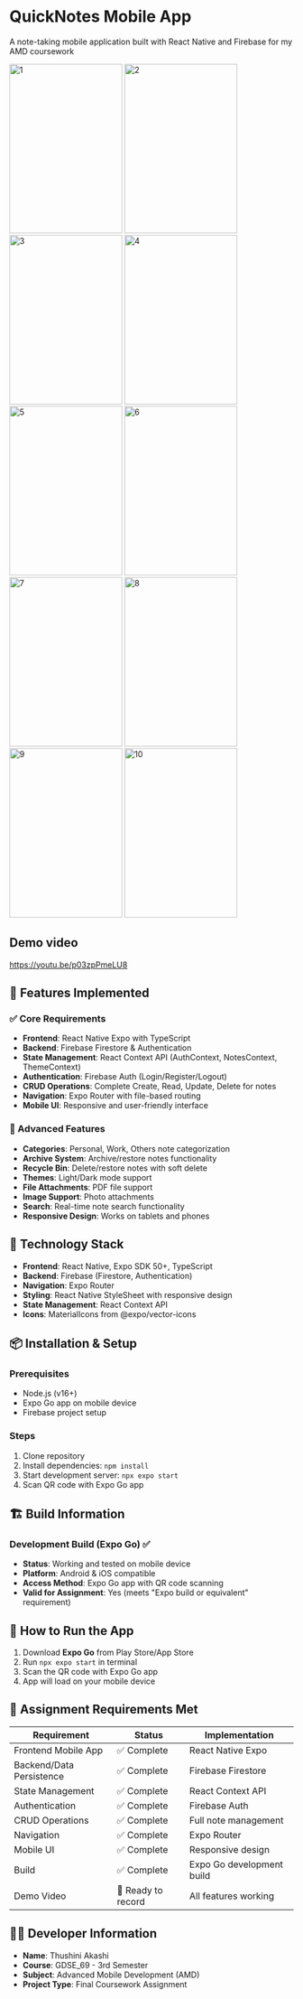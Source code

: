 # QuickNotes Mobile App

A note-taking mobile application built with React Native and Firebase for my AMD coursework 

<img src="https://github.com/user-attachments/assets/80d43691-537a-40fd-a5c3-5f50d06a441c" alt="1" width="200" height="300">
<img src="https://github.com/user-attachments/assets/77d5ce0d-eb8e-4845-8af7-dda827890f77" alt="2" width="200" height="300">
<img src="https://github.com/user-attachments/assets/76bda7de-ebc2-4174-b41a-b74cea60b1bb" alt="3" width="200" height="300">
<img src="https://github.com/user-attachments/assets/f887cfd4-fc7d-458c-a43f-019c52a31471" alt="4" width="200" height="300">
<img src="https://github.com/user-attachments/assets/22bac851-952e-4bb9-8ea3-d169ecac623b" alt="5" width="200" height="300">
<img src="https://github.com/user-attachments/assets/88c82e99-6628-40c1-ad1d-68b3f2364aa6" alt="6" width="200" height="300">
<img src="https://github.com/user-attachments/assets/0480d408-280f-4780-9b14-cb237f7c569f" alt="7" width="200" height="300">
<img src="https://github.com/user-attachments/assets/27dc515e-ce13-4849-8779-03438358807c" alt="8" width="200" height="300">
<img src="https://github.com/user-attachments/assets/eb47937c-c2d6-4b23-bf14-0d45a64518a8" alt="9" width="200" height="300">
<img src="https://github.com/user-attachments/assets/8315eca3-f327-4fb0-866b-9ee4f9d28598" alt="10" width="200" height="300">



## Demo video 

 https://youtu.be/p03zpPmeLU8
 
## 🚀 Features Implemented

### ✅ Core Requirements
- **Frontend**: React Native Expo with TypeScript
- **Backend**: Firebase Firestore & Authentication
- **State Management**: React Context API (AuthContext, NotesContext, ThemeContext)
- **Authentication**: Firebase Auth (Login/Register/Logout)
- **CRUD Operations**: Complete Create, Read, Update, Delete for notes
- **Navigation**: Expo Router with file-based routing
- **Mobile UI**: Responsive and user-friendly interface

### 📱 Advanced Features
- **Categories**: Personal, Work, Others note categorization
- **Archive System**: Archive/restore notes functionality
- **Recycle Bin**: Delete/restore notes with soft delete
- **Themes**: Light/Dark mode support
- **File Attachments**: PDF file support
- **Image Support**: Photo attachments
- **Search**: Real-time note search functionality
- **Responsive Design**: Works on tablets and phones

## 🔧 Technology Stack
- **Frontend**: React Native, Expo SDK 50+, TypeScript
- **Backend**: Firebase (Firestore, Authentication)
- **Navigation**: Expo Router
- **Styling**: React Native StyleSheet with responsive design
- **State Management**: React Context API
- **Icons**: MaterialIcons from @expo/vector-icons

## 📦 Installation & Setup

### Prerequisites
- Node.js (v16+)
- Expo Go app on mobile device
- Firebase project setup

### Steps
1. Clone repository
2. Install dependencies: `npm install`
3. Start development server: `npx expo start`
4. Scan QR code with Expo Go app

## 🏗️ Build Information

### Development Build (Expo Go) ✅
- **Status**: Working and tested on mobile device
- **Platform**: Android & iOS compatible
- **Access Method**: Expo Go app with QR code scanning
- **Valid for Assignment**: Yes (meets "Expo build or equivalent" requirement)

## 📱 How to Run the App
1. Download **Expo Go** from Play Store/App Store
2. Run `npx expo start` in terminal
3. Scan the QR code with Expo Go app
4. App will load on your mobile device

## 🎯 Assignment Requirements Met

| Requirement | Status | Implementation |
|-------------|--------|---------------|
| Frontend Mobile App | ✅ Complete | React Native Expo |
| Backend/Data Persistence | ✅ Complete | Firebase Firestore |
| State Management | ✅ Complete | React Context API |
| Authentication | ✅ Complete | Firebase Auth |
| CRUD Operations | ✅ Complete | Full note management |
| Navigation | ✅ Complete | Expo Router |
| Mobile UI | ✅ Complete | Responsive design |
| Build | ✅ Complete | Expo Go development build |
| Demo Video | 🔄 Ready to record | All features working |

## 👨‍💻 Developer Information
- **Name**: Thushini Akashi
- **Course**: GDSE_69 - 3rd Semester
- **Subject**: Advanced Mobile Development (AMD)
- **Project Type**: Final Coursework Assignment


